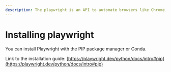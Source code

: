 ```yaml
---
description: The playwright is an API to automate browsers like Chrome, and Firefox. etc...
---
```


# Installing playwright

You can install Playwright with the PIP package manager or Conda.

Link to the installation guide: [https://playwright.dev/python/docs/intro#pip](https://playwright.dev/python/docs/intro#pip)
